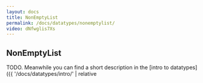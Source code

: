 ```yaml
---
layout: docs
title: NonEmptyList
permalink: /docs/datatypes/nonemptylist/
video: dNfwglis7Xs
---
```


## NonEmptyList

TODO. Meanwhile you can find a short description in the [intro to datatypes]({{ '/docs/datatypes/intro/' | relative